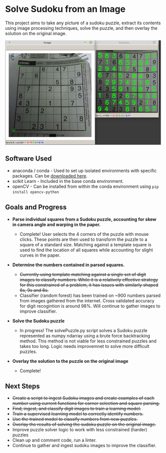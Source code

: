 # Solve Sudoku from an Image
This project aims to take any picture of a sudoku puzzle, extract its contents using image processing techniques, solve the puzzle, and then overlay the solution on the original image.

![Selected corners, solved puzzle](https://github.com/jpritcha3-14/sudoku-image-solver/blob/master/result.png)

## Software Used
- anaconda / conda - Used to set up isolated environments with specific packages. Can be [downloaded here](https://www.anaconda.com/distribution/). 
- scikit Learn - Included in the base conda environment.
- openCV - Can be installed from within the conda environment using `pip install opencv-python`

## Goals and Progress
- **Parse individual squares from a Sudoku puzzle, accounting for skew in camera angle and warping in the paper.**
	- Complete!  User selects the 4 corners of the puzzle with mouse clicks. These points are then used to transform the puzzle to a square of a standard size.  Matching against a template square is used to find the location of all squares while accounting for slight curves in the paper.

- **Determine the numbers contained in parsed squares.**
	- ~~Currently using template matching against a single set of digit images to classify numbers.  While it is a relatively effective strategy for this constrained of a problem, it has issues with similarly shaped 6s, 9s and 8s.~~
    - Classifier (random forest) has been trained on ~900 numbers parsed from images gathered from the internet.  Cross validated accuracy for digit recogintion is around 98%.  Will continue to gather images to improve classifier.

- **Solve the Sudoku puzzle**
	- In progress! The solvePuzzle.py script solves a Sudoku puzzle represented as numpy ndarray using a brute force backtracking method.  This method is not viable for less constrained puzzles and takes too long.  Logic needs improvemnet to solve more difficult puzzles.

- **Overlay the solution to the puzzle on the original image**
	- Complete!

## Next Steps
- ~~Create a script to ingest Sudoku images and create examples of each number using current functions for corner selection and square parsing.~~
- ~~Find, ingest, and classify digit images to train a learning model.~~
- ~~Train a supervised learning model to correctly identify numbers.~~
- ~~Use the trained model to classify numbers from new puzzles.~~
- ~~Overlay the results of solving the sudoku puzzle on the original image.~~
- Improve puzzle solver logic to work with less constrained (harder) puzzles
- Clean up and comment code, run a linter. 
- Continue to gather and ingest sudoku images to improve the classifier.

